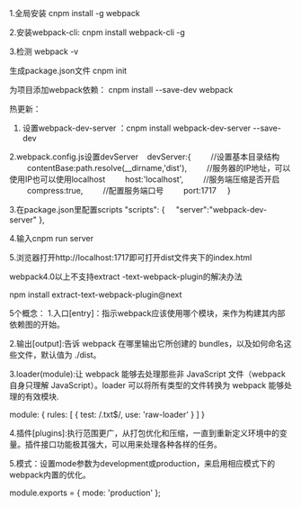 1.全局安装 cnpm install -g webpack

2.安装webpack-cli:   cnpm install webpack-cli -g

3.检测 webpack -v

生成package.json文件    cnpm init

为项目添加webpack依赖： cnpm install --save-dev webpack

热更新：
1. 设置webpack-dev-server ：cnpm install webpack-dev-server --save-dev 

2.webpack.config.js设置devServer
   devServer:{
        //设置基本目录结构
        contentBase:path.resolve(__dirname,'dist'),
        //服务器的IP地址，可以使用IP也可以使用localhost
        host:'localhost',
        //服务端压缩是否开启
        compress:true,
        //配置服务端口号
        port:1717
    }
    
3.在package.json里配置scripts
"scripts": {
    "server":"webpack-dev-server"
},

4.输入cnpm run server  

5.浏览器打开http://localhost:1717即可打开dist文件夹下的index.html

webpack4.0以上不支持extract -text-webpack-plugin的解决办法

 npm install extract-text-webpack-plugin@next  

5个概念：
1.入口[entry]：指示webpack应该使用哪个模块，来作为构建其内部依赖图的开始。

2.输出[output]:告诉 webpack 在哪里输出它所创建的 bundles，以及如何命名这些文件，默认值为 ./dist。

3.loader(module):让 webpack 能够去处理那些非 JavaScript 文件（webpack 自身只理解 JavaScript）。loader 可以将所有类型的文件转换为 webpack 能够处理的有效模块.

  module: {
    rules: [
      { test: /\.txt$/, use: 'raw-loader' }
    ]
  }
  
4.插件[plugins]:执行范围更广，从打包优化和压缩，一直到重新定义环境中的变量。插件接口功能极其强大，可以用来处理各种各样的任务。

5.模式：设置mode参数为development或production，来启用相应模式下的webpack内置的优化。

module.exports = {
  mode: 'production'
};
